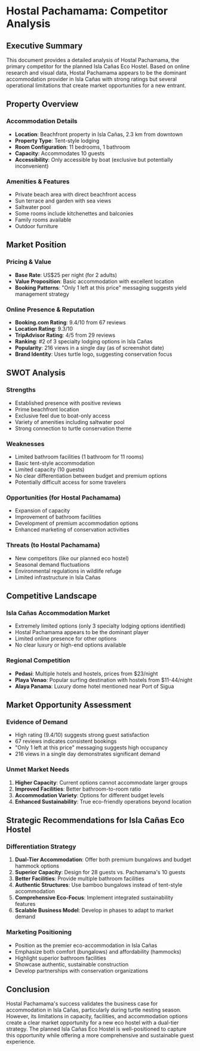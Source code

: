 # Hostal Pachamama: Competitor Analysis

## Executive Summary

This document provides a detailed analysis of Hostal Pachamama, the primary competitor for the planned Isla Cañas Eco Hostel. Based on online research and visual data, Hostal Pachamama appears to be the dominant accommodation provider in Isla Cañas with strong ratings but several operational limitations that create market opportunities for a new entrant.

## Property Overview

### Accommodation Details
- **Location**: Beachfront property in Isla Cañas, 2.3 km from downtown
- **Property Type**: Tent-style lodging
- **Room Configuration**: 11 bedrooms, 1 bathroom
- **Capacity**: Accommodates 10 guests
- **Accessibility**: Only accessible by boat (exclusive but potentially inconvenient)

### Amenities & Features
- Private beach area with direct beachfront access
- Sun terrace and garden with sea views
- Saltwater pool
- Some rooms include kitchenettes and balconies
- Family rooms available
- Outdoor furniture

## Market Position

### Pricing & Value
- **Base Rate**: US$25 per night (for 2 adults)
- **Value Proposition**: Basic accommodation with excellent location
- **Booking Patterns**: "Only 1 left at this price" messaging suggests yield management strategy

### Online Presence & Reputation
- **Booking.com Rating**: 9.4/10 from 67 reviews
- **Location Rating**: 9.3/10
- **TripAdvisor Rating**: 4/5 from 29 reviews
- **Ranking**: #2 of 3 specialty lodging options in Isla Cañas
- **Popularity**: 216 views in a single day (as of screenshot date)
- **Brand Identity**: Uses turtle logo, suggesting conservation focus

## SWOT Analysis

### Strengths
- Established presence with positive reviews
- Prime beachfront location
- Exclusive feel due to boat-only access
- Variety of amenities including saltwater pool
- Strong connection to turtle conservation theme

### Weaknesses
- Limited bathroom facilities (1 bathroom for 11 rooms)
- Basic tent-style accommodation
- Limited capacity (10 guests)
- No clear differentiation between budget and premium options
- Potentially difficult access for some travelers

### Opportunities (for Hostal Pachamama)
- Expansion of capacity
- Improvement of bathroom facilities
- Development of premium accommodation options
- Enhanced marketing of conservation activities

### Threats (to Hostal Pachamama)
- New competitors (like our planned eco hostel)
- Seasonal demand fluctuations
- Environmental regulations in wildlife refuge
- Limited infrastructure in Isla Cañas

## Competitive Landscape

### Isla Cañas Accommodation Market
- Extremely limited options (only 3 specialty lodging options identified)
- Hostal Pachamama appears to be the dominant player
- Limited online presence for other options
- No clear luxury or high-end options available

### Regional Competition
- **Pedasi**: Multiple hotels and hostels, prices from $23/night
- **Playa Venao**: Popular surfing destination with hostels from $11-44/night
- **Alaya Panama**: Luxury dome hotel mentioned near Port of Sigua

## Market Opportunity Assessment

### Evidence of Demand
- High rating (9.4/10) suggests strong guest satisfaction
- 67 reviews indicates consistent bookings
- "Only 1 left at this price" messaging suggests high occupancy
- 216 views in a single day demonstrates significant demand

### Unmet Market Needs
1. **Higher Capacity**: Current options cannot accommodate larger groups
2. **Improved Facilities**: Better bathroom-to-room ratio
3. **Accommodation Variety**: Options for different budget levels
4. **Enhanced Sustainability**: True eco-friendly operations beyond location

## Strategic Recommendations for Isla Cañas Eco Hostel

### Differentiation Strategy
1. **Dual-Tier Accommodation**: Offer both premium bungalows and budget hammock options
2. **Superior Capacity**: Design for 28 guests vs. Pachamama's 10 guests
3. **Better Facilities**: Provide multiple bathroom facilities
4. **Authentic Structures**: Use bamboo bungalows instead of tent-style accommodation
5. **Comprehensive Eco-Focus**: Implement integrated sustainability features
6. **Scalable Business Model**: Develop in phases to adapt to market demand

### Marketing Positioning
- Position as the premier eco-accommodation in Isla Cañas
- Emphasize both comfort (bungalows) and affordability (hammocks)
- Highlight superior bathroom facilities
- Showcase authentic, sustainable construction
- Develop partnerships with conservation organizations

## Conclusion

Hostal Pachamama's success validates the business case for accommodation in Isla Cañas, particularly during turtle nesting season. However, its limitations in capacity, facilities, and accommodation options create a clear market opportunity for a new eco hostel with a dual-tier strategy. The planned Isla Cañas Eco Hostel is well-positioned to capture this opportunity while offering a more comprehensive and sustainable guest experience.
